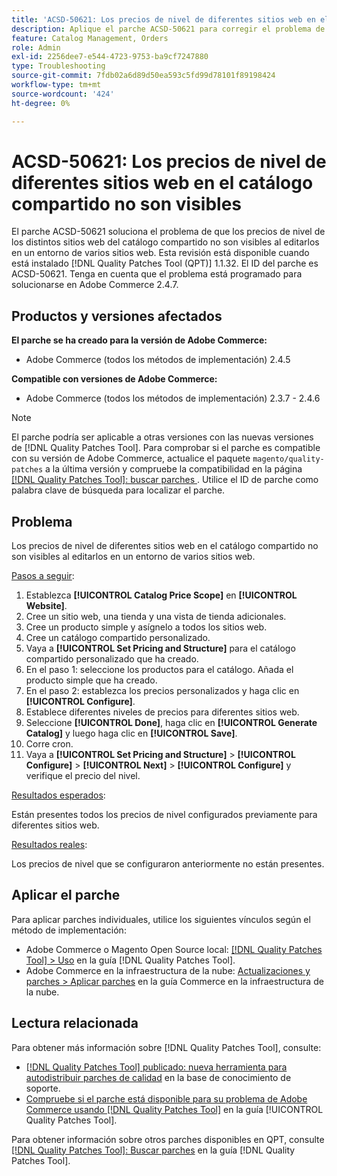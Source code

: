 ```yaml
---
title: 'ACSD-50621: Los precios de nivel de diferentes sitios web en el catálogo compartido no son visibles'
description: Aplique el parche ACSD-50621 para corregir el problema de Adobe Commerce en el que los precios de nivel de diferentes sitios web en el catálogo compartido no son visibles al editarlos en un entorno de varios sitios web.
feature: Catalog Management, Orders
role: Admin
exl-id: 2256dee7-e544-4723-9753-ba9cf7247880
type: Troubleshooting
source-git-commit: 7fdb02a6d89d50ea593c5fd99d78101f89198424
workflow-type: tm+mt
source-wordcount: '424'
ht-degree: 0%

---
```


# ACSD-50621: Los precios de nivel de diferentes sitios web en el catálogo compartido no son visibles

El parche ACSD-50621 soluciona el problema de que los precios de nivel de los distintos sitios web del catálogo compartido no son visibles al editarlos en un entorno de varios sitios web. Esta revisión está disponible cuando está instalado [!DNL Quality Patches Tool (QPT)] 1.1.32. El ID del parche es ACSD-50621. Tenga en cuenta que el problema está programado para solucionarse en Adobe Commerce 2.4.7.

## Productos y versiones afectados

**El parche se ha creado para la versión de Adobe Commerce:**

* Adobe Commerce (todos los métodos de implementación) 2.4.5

**Compatible con versiones de Adobe Commerce:**

* Adobe Commerce (todos los métodos de implementación) 2.3.7 - 2.4.6

>[!NOTE]
>
>El parche podría ser aplicable a otras versiones con las nuevas versiones de [!DNL Quality Patches Tool]. Para comprobar si el parche es compatible con su versión de Adobe Commerce, actualice el paquete `magento/quality-patches` a la última versión y compruebe la compatibilidad en la página [[!DNL Quality Patches Tool]: buscar parches ](https://experienceleague.adobe.com/tools/commerce-quality-patches/index.html?lang=es). Utilice el ID de parche como palabra clave de búsqueda para localizar el parche.

## Problema

Los precios de nivel de diferentes sitios web en el catálogo compartido no son visibles al editarlos en un entorno de varios sitios web.

<u>Pasos a seguir</u>:

1. Establezca **[!UICONTROL Catalog Price Scope]** en **[!UICONTROL Website]**.
1. Cree un sitio web, una tienda y una vista de tienda adicionales.
1. Cree un producto simple y asígnelo a todos los sitios web.
1. Cree un catálogo compartido personalizado.
1. Vaya a **[!UICONTROL Set Pricing and Structure]** para el catálogo compartido personalizado que ha creado.
1. En el paso 1: seleccione los productos para el catálogo. Añada el producto simple que ha creado.
1. En el paso 2: establezca los precios personalizados y haga clic en **[!UICONTROL Configure]**.
1. Establece diferentes niveles de precios para diferentes sitios web.
1. Seleccione **[!UICONTROL Done]**, haga clic en **[!UICONTROL Generate Catalog]** y luego haga clic en **[!UICONTROL Save]**.
1. Corre cron.
1. Vaya a **[!UICONTROL Set Pricing and Structure]** > **[!UICONTROL Configure]** > **[!UICONTROL Next]** > **[!UICONTROL Configure]** y verifique el precio del nivel.

<u>Resultados esperados</u>:

Están presentes todos los precios de nivel configurados previamente para diferentes sitios web.

<u>Resultados reales</u>:

Los precios de nivel que se configuraron anteriormente no están presentes.

## Aplicar el parche

Para aplicar parches individuales, utilice los siguientes vínculos según el método de implementación:

* Adobe Commerce o Magento Open Source local: [[!DNL Quality Patches Tool] > Uso](/help/tools/quality-patches-tool/usage.md) en la guía [!DNL Quality Patches Tool].
* Adobe Commerce en la infraestructura de la nube: [Actualizaciones y parches > Aplicar parches](https://experienceleague.adobe.com/docs/commerce-cloud-service/user-guide/develop/upgrade/apply-patches.html?lang=es) en la guía Commerce en la infraestructura de la nube.

## Lectura relacionada

Para obtener más información sobre [!DNL Quality Patches Tool], consulte:

* [[!DNL Quality Patches Tool] publicado: nueva herramienta para autodistribuir parches de calidad](https://experienceleague.adobe.com/es/docs/commerce-operations/tools/quality-patches-tool/quality-patches-tool-to-self-serve-quality-patches) en la base de conocimiento de soporte.
* [Compruebe si el parche está disponible para su problema de Adobe Commerce usando [!DNL Quality Patches Tool]](/help/tools/quality-patches-tool/patches-available-in-qpt/check-patch-for-magento-issue-with-magento-quality-patches.md) en la guía [!UICONTROL Quality Patches Tool].


Para obtener información sobre otros parches disponibles en QPT, consulte [[!DNL Quality Patches Tool]: Buscar parches](https://experienceleague.adobe.com/tools/commerce-quality-patches/index.html?lang=es) en la guía [!DNL Quality Patches Tool].
